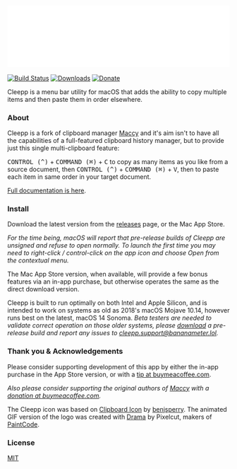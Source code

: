 <img src="Designs/Cleepp/Cleepp GitHub logo.gif" alt="Logo"/>

[![Build Status](https://github.com/jpmhouston/Cleepp/actions/workflows/build.yml/badge.svg)](https://github.com/jpmhouston/Cleepp/actions/workflows/build.yml)
[![Downloads](https://img.shields.io/github/downloads/jpmhouston/Cleepp/total.svg)](https://github.com/jpmhouston/Cleepp/releases/latest)
[![Donate](https://img.shields.io/badge/buy%20me%20a%20coffee-donate-yellow.svg)](https://www.buymeacoffee.com/bananameterlabs)

Cleepp is a menu bar utility for macOS that adds the ability to copy multiple
items and then paste them in order elsewhere.

### About

Cleepp is a fork of clipboard manager [Maccy](https://maccy.app) and it's aim
isn't to have all the capabilities of a full-featured clipboard history manager,
but to provide just this single multi-clipboard feature:

<kbd>CONTROL (^)</kbd> + <kbd>COMMAND (⌘)</kbd> + <kbd>C</kbd>
to copy as many items as you like from a source document, then
<kbd>CONTROL (^)</kbd> + <kbd>COMMAND (⌘)</kbd> + <kbd>V</kbd>,
then to paste each item in same order in your target document.

[Full documentation is here](https://github.com/jpmhouston/Cleepp/wiki/About-Cleepp-for-macOS).

### Install

Download the latest version from the
[releases](https://github.com/jpmhouston/Cleepp/releases/latest) page,
or the Mac App Store.

_For the time being, macOS will report that pre-release builds of Cleepp are
unsigned and refuse to open normally. To launch the first time you may
need to right-click / control-click on the app icon and choose Open from the
contextual menu._

The Mac App Store version, when available, will provide a few bonus features
via an in-app purchase, but otherwise operates the same as the
direct download version.

Cleepp is built to run optimally on both Intel and Apple Silicon, and is intended
to work on systems as old as 2018's macOS Mojave 10.14, however runs best
on the latest, macOS 14 Sonoma.
_Beta testers are needed to validate correct operation on those older systems,
please [download]() a pre-release build and report any issues to
[cleepp.support@bananameter.lol](mailto:cleepp.support@bananameter.lol)._

### Thank you & Acknowledgements

Please consider supporting development of this app by either the
in-app purchase in the App Store version, or with a
[tip at buymeacoffee.com](https://www.buymeacoffee.com/bananameterlabs).

_Also please consider supporting the original authors of [Maccy](https://maccy.app)
with a [donation at buymeacoffee.com](https://www.buymeacoffee.com/p0deje)._

The Cleepp icon was based on [Clipboard Icon](https://icon-icons.com/icon/clipboard/50424)
by [benjsperry](https://icon-icons.com/users/SIspiIUR5Ovh9CSybjNDC/icon-sets/).
The animated GIF version of the logo was created with [Drama](www.drama.app)
by Pixelcut, makers of [PaintCode](https://paintcode.app). 

### License

[MIT](./LICENSE)

